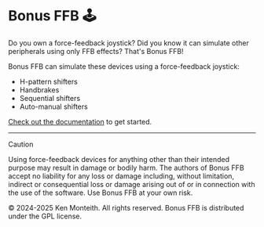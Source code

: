 # Bonus FFB 🕹️

Do you own a force-feedback joystick? Did you know it can simulate other peripherals using only FFB effects? That's Bonus FFB!

Bonus FFB can simulate these devices using a force-feedback joystick:

* H-pattern shifters
* Handbrakes
* Sequential shifters
* Auto-manual shifters

[Check out the documentation](https://kgmonteith.github.io/BonusFFB/) to get started.

---

> [!CAUTION]
> Using force-feedback devices for anything other than their intended purpose may result in damage or bodily harm. The authors of Bonus FFB accept no liability for any loss or damage including, without limitation, indirect or consequential loss or damage arising out of or in connection with the use of the software. Use Bonus FFB at your own risk.


&copy; 2024-2025 Ken Monteith. All rights reserved. Bonus FFB is distributed under the GPL license.
